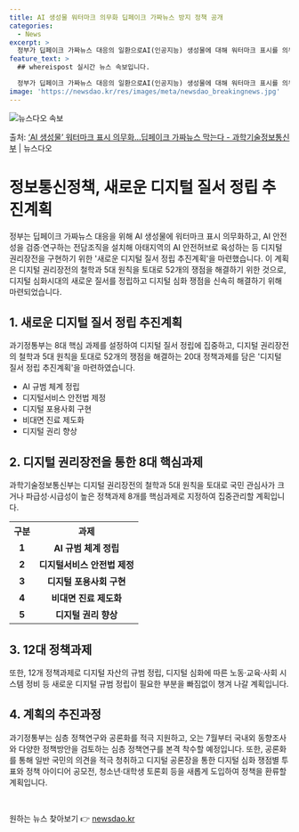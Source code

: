 ```yaml
---
title: AI 생성물 워터마크 의무화 딥페이크 가짜뉴스 방지 정책 공개
categories:
  - News
excerpt: >
  정부가 딥페이크 가짜뉴스 대응의 일환으로AI(인공지능) 생성물에 대해 워터마크 표시를 의무화하기로 했다. 이…
feature_text: >
  ## whereispost 실시간 뉴스 속보입니다.

  정부가 딥페이크 가짜뉴스 대응의 일환으로AI(인공지능) 생성물에 대해 워터마크 표시를 의무화하기로 했다. 이…
image: 'https://newsdao.kr/res/images/meta/newsdao_breakingnews.jpg'
---
```


![뉴스다오 속보](https://newsdao.kr/res/images/meta/newsdao_breakingnews.jpg)

<p>출처: <a href="https://newsdao.kr/3859" rel="dofollow">‘AI 생성물’ 워터마크 표시 의무화…딥페이크 가짜뉴스 막는다 - 과학기술정보통신부</a> | 뉴스다오</p>

<h1>정보통신정책, 새로운 디지털 질서 정립 추진계획</h1>

<p data-ke-size="size16">정부는 딥페이크 가짜뉴스 대응을 위해 AI 생성물에 워터마크 표시 의무화하고, AI 안전성을 검증·연구하는 전담조직을 설치해 아태지역의 AI 안전허브로 육성하는 등 디지털 권리장전을 구현하기 위한 '새로운 디지털 질서 정립 추진계획'을 마련했습니다. 이 계획은 디지털 권리장전의 철학과 5대 원칙을 토대로 52개의 쟁점을 해결하기 위한 것으로, 디지털 심화시대의 새로운 질서를 정립하고 디지털 심화 쟁점을 신속히 해결하기 위해 마련되었습니다.</p>

<h2>1. 새로운 디지털 질서 정립 추진계획</h2>
<p data-ke-size="size16">과기정통부는 8대 핵심 과제를 설정하여 디지털 질서 정립에 집중하고, 디지털 권리장전의 철학과 5대 원칙을 토대로 52개의 쟁점을 해결하는 20대 정책과제를 담은 '디지털 질서 정립 추진계획'을 마련하였습니다.</p>

<ul>
  <li>AI 규범 체계 정립</li>
  <li>디지털서비스 안전법 제정</li>
  <li>디지털 포용사회 구현</li>
  <li>비대면 진료 제도화</li>
  <li>디지털 권리 향상</li>
</ul>

<h2>2. 디지털 권리장전을 통한 8대 핵심과제</h2>
<p data-ke-size="size16">과학기술정보통신부는 디지털 권리장전의 철학과 5대 원칙을 토대로 국민 관심사가 크거나 파급성·시급성이 높은 정책과제 8개를 핵심과제로 지정하여 집중관리할 계획입니다.</p>

<table>
  <tr>
    <th>구분</th>
    <th>과제</th>
  </tr>
  <tr>
    <td style="text-align: center; height: 17px;"><b>1</b></td>
    <td style="text-align: center; height: 17px;"><b>AI 규범 체계 정립</b></td>
  </tr>
  <tr>
    <td style="text-align: center; height: 17px;"><b>2</b></td>
    <td style="text-align: center; height: 17px;"><b>디지털서비스 안전법 제정</b></td>
  </tr>
  <tr>
    <td style="text-align: center; height: 17px;"><b>3</b></td>
    <td style="text-align: center; height: 17px;"><b>디지털 포용사회 구현</b></td>
  </tr>
  <tr>
    <td style="text-align: center; height: 17px;"><b>4</b></td>
    <td style="text-align: center; height: 17px;"><b>비대면 진료 제도화</b></td>
  </tr>
  <tr>
    <td style="text-align: center; height: 17px;"><b>5</b></td>
    <td style="text-align: center; height: 17px;"><b>디지털 권리 향상</b></td>
  </tr>
</table>

<h2>3. 12대 정책과제</h2>
<p data-ke-size="size16">또한, 12개 정책과제로 디지털 자산의 규범 정립, 디지털 심화에 따른 노동·교육·사회 시스템 정비 등 새로운 디지털 규범 정립이 필요한 부분을 빠짐없이 챙겨 나갈 계획입니다.</p>

<h2>4. 계획의 추진과정</h2>
<p data-ke-size="size16">과기정통부는 심층 정책연구와 공론화를 적극 지원하고, 오는 7월부터 국내외 동향조사와 다양한 정책방안을 검토하는 심층 정책연구를 본격 착수할 예정입니다. 또한, 공론화를 통해 일반 국민의 의견을 적극 청취하고 디지털 공론장을 통한 디지털 심화 쟁점별 투표와 정책 아이디어 공모전, 청소년·대학생 토론회 등을 새롭게 도입하여 정책을 환류할 계획입니다.</p>

<p data-ke-size="size16">&nbsp;</p> 

원하는 뉴스 찾아보기 👉 <a href="https://newsdao.kr" rel="dofollow">newsdao.kr</a>


